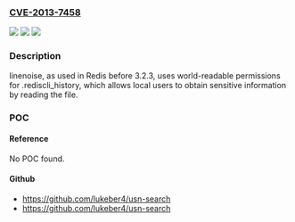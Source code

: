 ### [CVE-2013-7458](https://cve.mitre.org/cgi-bin/cvename.cgi?name=CVE-2013-7458)
![](https://img.shields.io/static/v1?label=Product&message=n%2Fa&color=blue)
![](https://img.shields.io/static/v1?label=Version&message=n%2Fa&color=blue)
![](https://img.shields.io/static/v1?label=Vulnerability&message=n%2Fa&color=brighgreen)

### Description

linenoise, as used in Redis before 3.2.3, uses world-readable permissions for .rediscli_history, which allows local users to obtain sensitive information by reading the file.

### POC

#### Reference
No POC found.

#### Github
- https://github.com/lukeber4/usn-search
- https://github.com/lukeber4/usn-search

